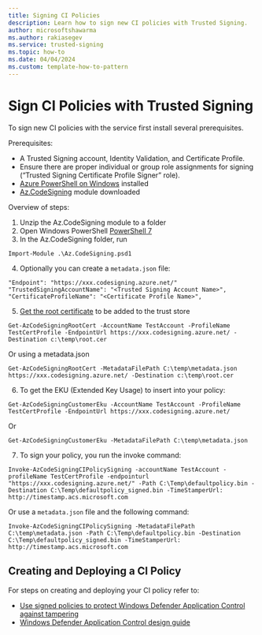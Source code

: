 ```yaml
---
title: Signing CI Policies 
description: Learn how to sign new CI policies with Trusted Signing.  
author: microsoftshawarma 
ms.author: rakiasegev 
ms.service: trusted-signing
ms.topic: how-to 
ms.date: 04/04/2024 
ms.custom: template-how-to-pattern 
---
```


# Sign CI Policies with Trusted Signing

To sign new CI policies with the service first install several prerequisites. 


Prerequisites: 
* A Trusted Signing account, Identity Validation, and Certificate Profile.
* Ensure there are proper individual or group role assignments for signing (“Trusted Signing Certificate Profile Signer” role).
* [Azure PowerShell on Windows](/powershell/azure/install-azps-windows) installed 
* [Az.CodeSigning](/powershell/module/az.codesigning/) module downloaded

Overview of steps:
1. ⁠Unzip the Az.CodeSigning module to a folder
2. ⁠Open Windows PowerShell [PowerShell 7](https://github.com/PowerShell/PowerShell/releases/latest)
3. In the Az.CodeSigning folder, run 
```
Import-Module .\Az.CodeSigning.psd1
``` 
4. Optionally you can create a `metadata.json` file:
```
"Endpoint": "https://xxx.codesigning.azure.net/" 
"TrustedSigningAccountName": "<Trusted Signing Account Name>", 
"CertificateProfileName": "<Certificate Profile Name>",
```
5. [Get the root certificate](/powershell/module/az.codesigning/get-azcodesigningrootcert) to be added to the trust store
```
Get-AzCodeSigningRootCert -AccountName TestAccount -ProfileName TestCertProfile -EndpointUrl https://xxx.codesigning.azure.net/ -Destination c:\temp\root.cer
```
Or using a metadata.json
```
Get-AzCodeSigningRootCert -MetadataFilePath C:\temp\metadata.json https://xxx.codesigning.azure.net/ -Destination c:\temp\root.cer 
```
6. To get the EKU (Extended Key Usage) to insert into your policy:
```
Get-AzCodeSigningCustomerEku -AccountName TestAccount -ProfileName TestCertProfile -EndpointUrl https://xxx.codesigning.azure.net/ 
```
Or

```
Get-AzCodeSigningCustomerEku -MetadataFilePath C:\temp\metadata.json 
```
7. To sign your policy, you run the invoke command:
``` 
Invoke-AzCodeSigningCIPolicySigning -accountName TestAccount -profileName TestCertProfile -endpointurl "https://xxx.codesigning.azure.net/" -Path C:\Temp\defaultpolicy.bin -Destination C:\Temp\defaultpolicy_signed.bin -TimeStamperUrl: http://timestamp.acs.microsoft.com 
```
 
Or use a `metadata.json` file and the following command: 

```
Invoke-AzCodeSigningCIPolicySigning -MetadataFilePath C:\temp\metadata.json -Path C:\Temp\defaultpolicy.bin -Destination C:\Temp\defaultpolicy_signed.bin -TimeStamperUrl: http://timestamp.acs.microsoft.com 
```

## Creating and Deploying a CI Policy

For steps on creating and deploying your CI policy refer to:
* [Use signed policies to protect Windows Defender Application Control against tampering](/windows/security/application-security/application-control/windows-defender-application-control/deployment/use-signed-policies-to-protect-wdac-against-tampering)
* [Windows Defender Application Control design guide](/windows/security/application-security/application-control/windows-defender-application-control/design/wdac-design-guide)